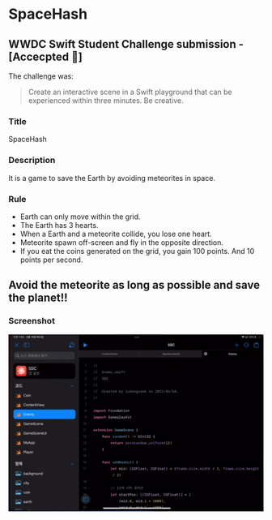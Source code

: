 # SpaceHash

## WWDC Swift Student Challenge submission - [Accecpted 🎉]

The challenge was:

> Create an interactive scene in a Swift playground that can be experienced within three minutes. Be creative.

### Title
SpaceHash

### Description
It is a game to save the Earth by avoiding meteorites in space.

### Rule
- Earth can only move within the grid.
- The Earth has 3 hearts.
- When a Earth and a meteorite collide, you lose one heart.
- Meteorite spawn off-screen and fly in the opposite direction.
- If you eat the coins generated on the grid, you gain 100 points. And 10 points per second.

## Avoid the meteorite as long as possible and save the planet!!

### Screenshot
![screenshot](https://github.com/MojitoBar/SpaceHash/blob/main/screenshot.gif)
